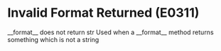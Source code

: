 # Invalid Format Returned (E0311)

\_\_format\_\_ does not return str Used when a \_\_format\_\_ method
returns something which is not a string
